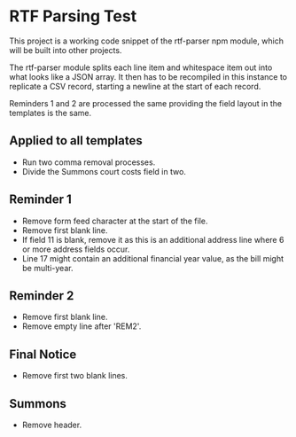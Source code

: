 # RTF Parsing Test

This project is a working code snippet of the rtf-parser npm module, which will be built into other projects.

The rtf-parser module splits each line item and whitespace item out into what looks like a JSON array. It then has to be recompiled in this instance to replicate a CSV record, starting a newline at the start of each record.

Reminders 1 and 2 are processed the same providing the field layout in the templates is the same.

## Applied to all templates

- Run two comma removal processes.
- Divide the Summons court costs field in two.

## Reminder 1

- Remove form feed character at the start of the file.
- Remove first blank line.
- If field 11 is blank, remove it as this is an additional address line where 6 or more address fields occur.
- Line 17 might contain an additional financial year value, as the bill might be multi-year.

## Reminder 2

- Remove first blank line.
- Remove empty line after 'REM2'. 

## Final Notice

- Remove first two blank lines.

## Summons

- Remove header.

